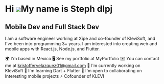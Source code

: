Hi ![](https://user-images.githubusercontent.com/18350557/176309783-0785949b-9127-417c-8b55-ab5a4333674e.gif)My name is Steph dlpj
============================================================================================================================================

Mobile Dev and Full Stack Dev
----------------------------


I am a software engineer working at Xipe and co-founder of KleviSoft, and I've been into programming 3+ years. I am interested into creating web and mobile apps with React.js, Node.js, and Flutter.

🌍  I'm based in Mexico
🖥️  See my portfolio at MyPortfolio
✉️  You can contact me at kristoffervelazquez01@gmail.com
🚀  I'm currently working on KleviSoft
🧠  I'm learning Dart + Flutter
🤝  I'm open to collaborating on Interesting mobile projects
⚡  Cofounder of KLEVI
